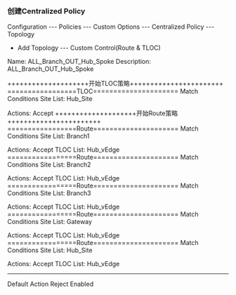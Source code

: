 ### 创建Centralized Policy
Configuration --- Policies --- Custom Options --- Centralized Policy --- Topology

+ Add Topology --- Custom Control(Route & TLOC)

Name: ALL_Branch_OUT_Hub_Spoke
Description: ALL_Branch_OUT_Hub_Spoke

++++++++++++++++++++开始TLOC策略+++++++++++++++++++++++
=================TLOC=====================
Match Conditions
Site List: Hub_Site

Actions:
Accept
++++++++++++++++++++开始Route策略+++++++++++++++++++++++
=================Route=====================
Match Conditions
Site List: Branch1

Actions:
Accept
TLOC List: Hub_vEdge
=================Route=====================
Match Conditions
Site List: Branch2

Actions:
Accept
TLOC List: Hub_vEdge
=================Route=====================
Match Conditions
Site List: Branch3

Actions:
Accept
TLOC List: Hub_vEdge
=================Route=====================
Match Conditions
Site List: Gateway

Actions:
Accept
TLOC List: Hub_vEdge
=================Route=====================
Match Conditions
Site List: Hub_Site

Actions:
Accept
TLOC List: Hub_vEdge

------------------------------------------
Default Action
Reject  Enabled